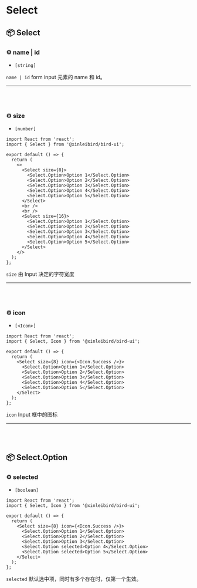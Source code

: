 # Select

## 📦 Select

### ⚙ name | id

- `[string]`

`name | id` form input 元素的 name 和 id。

<hr />
<br />
<br />

### ⚙ size

- `[number]`

```tsx
import React from 'react';
import { Select } from '@xinleibird/bird-ui';

export default () => {
  return (
    <>
      <Select size={8}>
        <Select.Option>Option 1</Select.Option>
        <Select.Option>Option 2</Select.Option>
        <Select.Option>Option 3</Select.Option>
        <Select.Option>Option 4</Select.Option>
        <Select.Option>Option 5</Select.Option>
      </Select>
      <br />
      <br />
      <Select size={16}>
        <Select.Option>Option 1</Select.Option>
        <Select.Option>Option 2</Select.Option>
        <Select.Option>Option 3</Select.Option>
        <Select.Option>Option 4</Select.Option>
        <Select.Option>Option 5</Select.Option>
      </Select>
    </>
  );
};
```

`size` 由 Input 决定的字符宽度

<hr />
<br />
<br />

### ⚙ icon

- `[<Icon>]`

```tsx
import React from 'react';
import { Select, Icon } from '@xinleibird/bird-ui';

export default () => {
  return (
    <Select size={8} icon={<Icon.Success />}>
      <Select.Option>Option 1</Select.Option>
      <Select.Option>Option 2</Select.Option>
      <Select.Option>Option 3</Select.Option>
      <Select.Option>Option 4</Select.Option>
      <Select.Option>Option 5</Select.Option>
    </Select>
  );
};
```

`icon` Input 框中的图标

<hr />
<br />
<br />

## 📦 Select.Option

### ⚙ selected

- `[boolean]`

```tsx
import React from 'react';
import { Select, Icon } from '@xinleibird/bird-ui';

export default () => {
  return (
    <Select size={8} icon={<Icon.Success />}>
      <Select.Option>Option 1</Select.Option>
      <Select.Option>Option 2</Select.Option>
      <Select.Option>Option 3</Select.Option>
      <Select.Option selected>Option 4</Select.Option>
      <Select.Option selected>Option 5</Select.Option>
    </Select>
  );
};
```

`selected` 默认选中项，同时有多个存在时，仅第一个生效。
